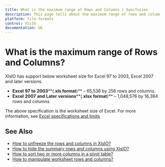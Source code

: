 ```yaml
---
title: What is the maximum range of Rows and Columns | Syncfusion
description: This page tells about the maximum range of rows and columns supported in Syncfusion .NET Excel library (XlsIO).
platform: file-formats
control: XlsIO
documentation: UG
---
```


# What is the maximum range of Rows and Columns?

XlsIO has support below worksheet size for Excel 97 to 2003, Excel 2007 and later versions.

* **Excel** **97** **to** **2003****(.****xls** **format****)** – 65,536 by 256 rows and columns.
* **Excel** **2007** **and** **Later** **versions****(.****xlsx** **format****)**  – 1,048,576 by 16,384 rows and columns

The above specification is the worksheet size of Excel. For more information, see [Excel specifications and limits](https://support.office.com/en-nz/article/Excel-specifications-and-limits-1672b34d-7043-467e-8e27-269d656771c3)

## See Also

* [How to unfreeze the rows and columns in XlsIO?](https://help.syncfusion.com/file-formats/xlsio/faqs/how-to-unfreeze-the-rows-and-columns-in-xlsio)
* [How to hide the summary rows and columns using XlsIO?](https://help.syncfusion.com/file-formats/xlsio/faqs/how-to-hide-the-summary-rows-and-columns-using-xlsio)
* [How to sort two or more columns in a pivot table?](https://help.syncfusion.com/file-formats/xlsio/faqs/how-to-sort-two-or-more-columns-in-a-pivot-table)
* [How to manipulate worksheet rows and columns?](https://help.syncfusion.com/file-formats/xlsio/worksheet-rows-and-columns-manipulation)
